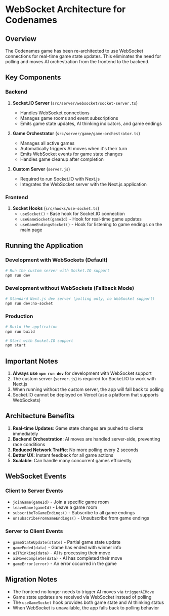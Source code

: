 # WebSocket Architecture for Codenames

## Overview

The Codenames game has been re-architected to use WebSocket connections for real-time game state updates. This eliminates the need for polling and moves AI orchestration from the frontend to the backend.

## Key Components

### Backend

1. **Socket.IO Server** (`src/server/websocket/socket-server.ts`)
   - Handles WebSocket connections
   - Manages game rooms and event subscriptions
   - Emits game state updates, AI thinking indicators, and game endings

2. **Game Orchestrator** (`src/server/game/game-orchestrator.ts`)
   - Manages all active games
   - Automatically triggers AI moves when it's their turn
   - Emits WebSocket events for game state changes
   - Handles game cleanup after completion

3. **Custom Server** (`server.js`)
   - Required to run Socket.IO with Next.js
   - Integrates the WebSocket server with the Next.js application

### Frontend

1. **Socket Hooks** (`src/hooks/use-socket.ts`)
   - `useSocket()` - Base hook for Socket.IO connection
   - `useGameSocket(gameId)` - Hook for real-time game updates
   - `useGameEndingsSocket()` - Hook for listening to game endings on the main page

## Running the Application

### Development with WebSockets (Default)

```bash
# Run the custom server with Socket.IO support
npm run dev
```

### Development without WebSockets (Fallback Mode)

```bash
# Standard Next.js dev server (polling only, no WebSocket support)
npm run dev:no-socket
```

### Production

```bash
# Build the application
npm run build

# Start with Socket.IO support
npm start
```

## Important Notes

1. **Always use `npm run dev`** for development with WebSocket support
2. The custom server (`server.js`) is required for Socket.IO to work with Next.js
3. When running without the custom server, the app will fall back to polling
4. Socket.IO cannot be deployed on Vercel (use a platform that supports WebSockets)

## Architecture Benefits

1. **Real-time Updates**: Game state changes are pushed to clients immediately
2. **Backend Orchestration**: AI moves are handled server-side, preventing race conditions
3. **Reduced Network Traffic**: No more polling every 2 seconds
4. **Better UX**: Instant feedback for all game actions
5. **Scalable**: Can handle many concurrent games efficiently

## WebSocket Events

### Client to Server Events
- `joinGame(gameId)` - Join a specific game room
- `leaveGame(gameId)` - Leave a game room
- `subscribeToGameEndings()` - Subscribe to all game endings
- `unsubscribeFromGameEndings()` - Unsubscribe from game endings

### Server to Client Events
- `gameStateUpdate(state)` - Partial game state update
- `gameEnded(data)` - Game has ended with winner info
- `aiThinking(data)` - AI is processing their move
- `aiMoveComplete(data)` - AI has completed their move
- `gameError(error)` - An error occurred in the game

## Migration Notes

- The frontend no longer needs to trigger AI moves via `triggerAIMove`
- Game state updates are received via WebSocket instead of polling
- The `useGameSocket` hook provides both game state and AI thinking status
- When WebSocket is unavailable, the app falls back to polling behavior 